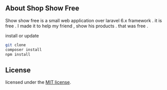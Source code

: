 
## About Shop Show Free

Show show free is a small web application over laravel 6.x framework . it is free .
I made it to help my friend ,  show his products .
that was free .


install or update

```bash 
git clone
composer install
npm install
```

## License
licensed under the [MIT license](https://opensource.org/licenses/MIT).
